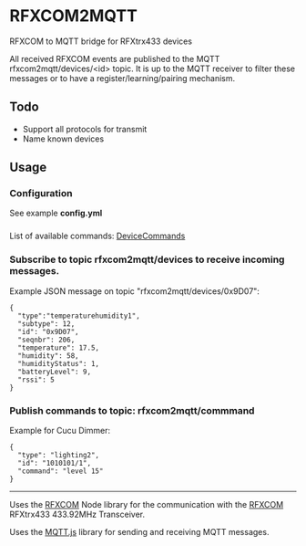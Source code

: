 # RFXCOM2MQTT
RFXCOM to MQTT bridge for RFXtrx433 devices

All received RFXCOM events are published to the MQTT rfxcom2mqtt/devices/\<id\> topic.
It is up to the MQTT receiver to filter these messages or to have a register/learning/pairing mechanism.

## Todo

* Support all protocols for transmit
* Name known devices

## Usage

### Configuration

See example **config.yml**

###
List of available commands: 
[DeviceCommands](https://github.com/rfxcom/node-rfxcom/blob/master/DeviceCommands.md)


### Subscribe to topic **rfxcom2mqtt/devices** to receive incoming messages.

Example JSON message on topic "rfxcom2mqtt/devices/0x9D07":

    {
      "type":"temperaturehumidity1",
      "subtype": 12,
      "id": "0x9D07",
      "seqnbr": 206,
      "temperature": 17.5,
      "humidity": 58,
      "humidityStatus": 1,
      "batteryLevel": 9,
      "rssi": 5
    }

### Publish commands to topic: **rfxcom2mqtt/commmand**

Example for Cucu Dimmer:

    {
      "type": "lighting2",
      "id": "1010101/1",
      "command": "level 15"
    }

----

Uses the [RFXCOM](https://github.com/rfxcom/node-rfxcom) Node library for the communication with the [RFXCOM](http://www.rfxcom.com) RFXtrx433 433.92MHz Transceiver.

Uses the [MQTT.js](https://github.com/mqttjs/MQTT.js) library for sending and receiving MQTT messages.
